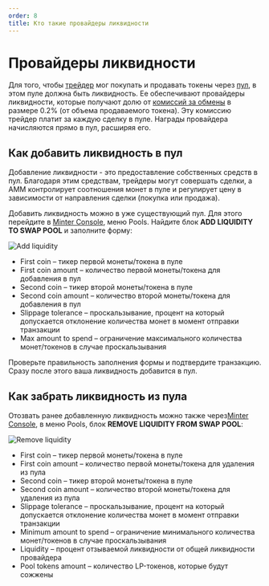 ```yaml
---
order: 8
title: Кто такие провайдеры ликвидности
---
```


# Провайдеры ликвидности

Для того, чтобы [трейдер](/ru/earn/trading) мог покупать и продавать токены через [пул](/ru/earn/liquidity-pools), в этом пуле должна быть ликвидность. Ее обеспечивают провайдеры ликвидности, которые получают долю от [комиссий за обмены](/ru/earn/lp-fees) в размере 0.2% (от объема продаваемого токена). Эту комиссию трейдер платит за каждую сделку в пуле. Награды провайдера начисляются прямо в пул, расширяя его.

## Как добавить ликвидность в пул

Добавление ликвидности - это предоставление собственных средств в пул. Благодаря этим средствам, трейдеры могут совершать сделки, а АММ контролирует соотношения монет в пуле и регулирует цену в зависимости от направления сделки (покупка или продажа).

Добавить ликвидность можно в уже существующий пул. Для этого перейдите в [Minter Console](https://console.minter.network/ru/pool), меню Pools. Найдите блок **ADD LIQUIDITY TO SWAP POOL** и заполните форму:

![Add liquidity](/img/docs/l-add.png)

- First coin – тикер первой монеты/токена в пуле
- First coin amount – количество первой монеты/токена для добавления в пул
- Second coin – тикер второй монеты/токена в пуле
- Second coin amount – количество второй монеты/токена для добавления в пул
- Slippage tolerance – проскальзывание, процент на который допускается отклонение количества монет в момент отправки транзакции
- Max amount to spend – ограничение максимального количества монет/токенов в случае проскальзывания

Проверьте правильность заполнения формы и подтвердите транзакцию. Сразу после этого ваша ликвидность добавится в пул.

## Как забрать ликвидность из пула

Отозвать ранее добавленную ликвидность можно также через[Minter Console](https://console.minter.network/ru/pool), в меню Pools, блок **REMOVE LIQUIDITY FROM SWAP POOL**:

![Remove liquidity](/img/docs/l-remove.png)

- First coin – тикер первой монеты/токена в пуле
- First coin amount – количество первой монеты/токена для удаления из пула
- Second coin – тикер второй монеты/токена в пуле
- Second coin amount – количество второй монеты/токена для удаления из пула
- Slippage tolerance – проскальзывание, процент на который допускается отклонение количества монет в момент отправки транзакции
- Minimum amount to spend – ограничение минимального количества монет/токенов в случае проскальзывания
- Liquidity – процент отзываемой ликвидности от общей ликвидности провайдера
- Pool tokens amount – количество LP-токенов, которые будут сожжены
